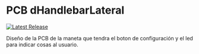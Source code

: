 # PCB dHandlebarLateral

[![Latest Release](https://img.shields.io/github/v/release/kaos-XIII/PCB_dHandlebar_Lateral?color=3D87CE&label=Latest&sort=semver&style=for-the-badge)](https://github.com/kaos-XIII/PCB_dHandlebar_Lateral/releases/latest)

Diseño de la PCB de la maneta que tendra el boton de configuración y el led para indicar cosas al usuario.
